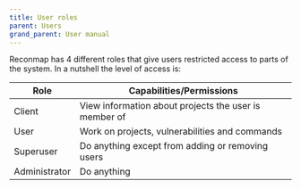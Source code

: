 ```yaml
---
title: User roles
parent: Users
grand_parent: User manual
---
```


Reconmap has 4 different roles that give users restricted access to parts of the system. In a nutshell the level of access is:

| Role          | Capabilities/Permissions                              |
| ------------- | ----------------------------------------------------- |
| Client        | View information about projects the user is member of |
| User          | Work on projects, vulnerabilities and commands        |
| Superuser     | Do anything except from adding or removing users      |
| Administrator | Do anything                                           |
